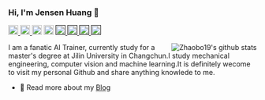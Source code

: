 ### Hi, I'm Jensen Huang 👋

<p> 
  <a href="https://github.com/Zhaobo19?tab=repositories"> <img src="https://img.shields.io/github/stars/Zhaobo19?label=Stars&style=plastic" height="20px" alt="github" /> </a>
  <a href="mailto:hunagzb19@gmail.com"> <img src="https://img.shields.io/badge/gmail-%23D14836.svg?&style=plastic&logo=gmail&logoColor=white" height="20px" alt="Email"> </a>
  <a href="https://blog.csdn.net/weixin_49272172?spm=1001.2101.3001.5343"><img src="https://img.shields.io/badge/C-CSDN-orange.svg?style=red&logo=CSDN&logoColor=white" height="20px" alt="CSDN"></a>
  <a href="https://www.zhihu.com/people/huang-bo-bo-8-25"><img src="https://img.shields.io/badge/知乎-0079FF.svg?style=plastic&logo=zhihu&logoColor=white" height="20px" alt="知乎"></a>
  <a href=""> <img src="https://img.shields.io/badge/Major-ME&CV-critical?style=plastic&logo=ABB%20RobotStudio&logoColor=ffffff" height="20px"> </a>
  <a href=""> <img src="https://img.shields.io/badge/QQ-3207820044-brightgreen?style=plastic&logo=QQ&logoColor=ffffff" height="20px"> </a>
  <a href=""> <img src="https://img.shields.io/badge/Use-Python-0076ab?style=plastic&logo=Python&logoColor=ffffff" height="20px"> </a>
  <a href=""> <img src="https://img.shields.io/badge/Learn-C++-blueviolet?style=plastic&logo=Visual%20Studio%20Code&logoColor=ffffff" height="20px"> </a>
</p>


<img align="right" src="https://github-readme-stats.vercel.app/api?username=Zhaobo19&theme=radical&show_icons=true&icon_color=0366d6&include_all_commits=true&count_private=true" alt="Zhaobo19's github stats"/>



I am a fanatic AI Trainer, currently study for a master's degree at Jilin University in Changchun.I study mechanical engineering, computer vision and machine learning.It is definitely wecome to visit my personal Github and share anything knowlede to me.

- 💬 Read more about my [Blog](https://blog.csdn.net/weixin_49272172?spm=1001.2101.3001.5343)



<!--
**Zhaobo19/Zhaobo19** is a ✨ _special_ ✨ repository because its `README.md` (this file) appears on your GitHub profile.

Here are some ideas to get you started:

- 🔭 I’m currently working on ...
- 🌱 I’m currently learning ...
- 👯 I’m looking to collaborate on ...
- 🤔 I’m looking for help with ...
- 💬 Ask me about ...
- 📫 How to reach me: ...
- 😄 Pronouns: ...
- ⚡ Fun fact: ...
-->
